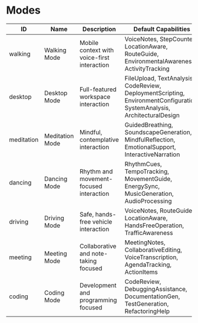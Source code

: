 # Modes

| ID | Name | Description | Default Capabilities |
| --- | --- | --- | --- |
| walking | Walking Mode | Mobile context with voice-first interaction | VoiceNotes, StepCounter, LocationAware, RouteGuide, EnvironmentalAwareness, ActivityTracking |
| desktop | Desktop Mode | Full-featured workspace interaction | FileUpload, TextAnalysis, CodeReview, DeploymentScripting, EnvironmentConfiguration, SystemAnalysis, ArchitecturalDesign |
| meditation | Meditation Mode | Mindful, contemplative interaction | GuidedBreathing, SoundscapeGeneration, MindfulReflection, EmotionalSupport, InteractiveNarration |
| dancing | Dancing Mode | Rhythm and movement-focused interaction | RhythmCues, TempoTracking, MovementGuide, EnergySync, MusicGeneration, AudioProcessing |
| driving | Driving Mode | Safe, hands-free vehicle interaction | VoiceNotes, RouteGuide, LocationAware, HandsFreeOperation, TrafficAwareness |
| meeting | Meeting Mode | Collaborative and note-taking focused | MeetingNotes, CollaborativeEditing, VoiceTranscription, AgendaTracking, ActionItems |
| coding | Coding Mode | Development and programming focused | CodeReview, DebuggingAssistance, DocumentationGen, TestGeneration, RefactoringHelp |
